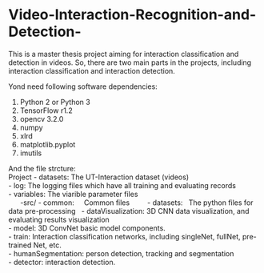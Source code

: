 # Video-Interaction-Recognition-and-Detection-
This is a master thesis project aiming for interaction classification and detection in videos. So, there are two main parts in the projects, including interaction classification and interaction detection.   

Yond need following software dependencies:  
1. Python 2 or Python 3  
2. TensorFlow r1.2  
3. opencv 3.2.0  
4. numpy  
5. xlrd  
6. matplotlib.pyplot  
7. imutils  


And the file strcture:   
Project - datasets:   The UT-Interaction dataset (videos)  
        - log:        The logging files which have all training and evaluating records  
        - variables:  The viarible parameter files  
        -src/
             - common:     Common files   
             - datasets:   The python files for data pre-processing  
             - dataVisualization: 3D CNN data visualization, and evaluating results visualization  
             - model:      3D ConvNet basic model components.  
             - train:      Interaction classification networks, including singleNet, fullNet, pre-trained Net, etc.  
             - humanSegmentation: person detection, tracking and segmentation  
             - detector:   interaction detection.  
        

